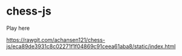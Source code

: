 # chess-js

Play here

https://rawgit.com/achansen121/chess-js/eca89de3931c8c02271f1f04869c91ceea61aba8/static/index.html

